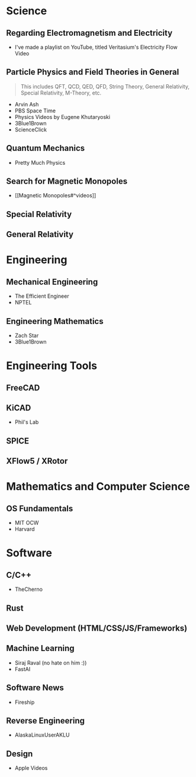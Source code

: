 # Science
## Regarding Electromagnetism and Electricity
- I've made a playlist on YouTube, titled Veritasium's Electricity Flow Video
## Particle Physics and Field Theories in General
> This includes QFT, QCD, QED, QFD, String Theory, General Relativity, Special Relativity, M-Theory, etc.

- Arvin Ash
- PBS Space Time
- Physics Videos by Eugene Khutaryoski
- 3Blue1Brown
- ScienceClick
## Quantum Mechanics
- Pretty Much Physics
## Search for Magnetic Monopoles
- [[Magnetic Monopoles#^videos]]
## Special Relativity
## General Relativity

# Engineering
## Mechanical Engineering
- The Efficient Engineer
- NPTEL
## Engineering Mathematics
- Zach Star
- 3Blue1Brown
# Engineering Tools
## FreeCAD

## KiCAD
- Phil's Lab
## SPICE

## XFlow5 / XRotor

# Mathematics and Computer Science
## OS Fundamentals
- MIT OCW
- Harvard
# Software
## C/C++
- TheCherno
## Rust

## Web Development (HTML/CSS/JS/Frameworks)

## Machine Learning
- Siraj Raval (no hate on him :))
- FastAI
## Software News
- Fireship
## Reverse Engineering
- AlaskaLinuxUserAKLU
## Design
- Apple Videos